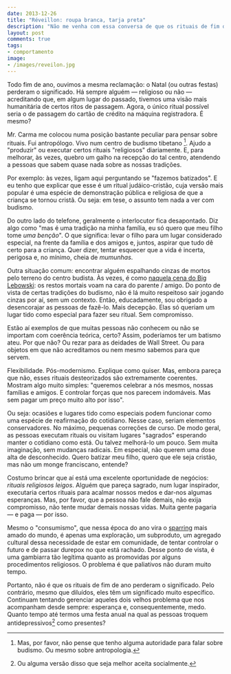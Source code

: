 ```yaml
---
date: 2013-12-26
title: "Réveillon: roupa branca, tarja preta"
description: "Não me venha com essa conversa de que os rituais de fim de ano perderam o significado"
layout: post
comments: true
tags:
- comportamento
image:
- /images/reveilon.jpg
---
```


Todo fim de ano, ouvimos a mesma reclamação: o Natal (ou outras festas) perderam o significado. Há sempre alguém — religioso ou não — acreditando que, em algum lugar do passado, tivemos uma visão mais humanitária de certos ritos de passagem. Agora, o único ritual possível seria o de passagem do cartão de crédito na máquina registradora. É mesmo?

Mr. Carma me colocou numa posição bastante peculiar para pensar sobre rituais. Fui antropólogo. Vivo num centro de budismo tibetano [^1]. Ajudo a "produzir" ou executar certos rituais "religiosos" diariamente. E, para melhorar, às vezes, quebro um galho na recepção do tal centro, atendendo a pessoas que sabem quase nada sobre as nossas tradições.

Por exemplo: às vezes, ligam aqui perguntando se "fazemos batizados". E eu tenho que explicar que esse é um ritual judáico-cristão, cuja versão mais popular é uma espécie de demonstração pública e religiosa de que a criança se tornou cristã. Ou seja: em tese, o assunto tem nada a ver com budismo.

Do outro lado do telefone, geralmente o interlocutor fica desapontado. Diz algo como "mas é uma tradição na minha família, eu só quero que meu filho tome *uma benção*". O que significa: levar o filho para um lugar considerado especial, na frente da família e dos amigos e, juntos, aspirar que tudo dê certo para a criança. Quer dizer, tentar esquecer que a vida é incerta, perigosa e, no mínimo, cheia de *mumunhas*.

Outra situação comum: encontrar alguém espalhando cinzas de mortos pelo terreno do centro budista. Às vezes, é como [naquela cena do Big Lebowski](https://www.youtube.com/watch?v=_4ezPvzKe5M): os restos mortais voam na cara do parente / amigo. Do ponto de vista de certas tradições do budismo, não é lá muito respeitoso sair jogando cinzas por aí, sem um contexto. Então, educadamente, sou obrigado a desencorajar as pessoas de fazê-lo. Mais decepção. Elas só queriam um lugar tido como especial para fazer seu ritual. Sem compromisso.

Estão aí exemplos de que muitas pessoas não conhecem ou não se importam com coerência teórica, certo? Assim, poderíamos ter um batismo ateu. Por que não? Ou rezar para as deidades de Wall Street. Ou para objetos em que não acreditamos ou nem mesmo sabemos para que servem.

Flexibilidade. Pós-modernismo. Explique como quiser. Mas, embora pareça que não, esses rituais desteorizados são extremamente coerentes. Mostram algo muito simples: "queremos celebrar a nós mesmos, nossas famílias e amigos. E controlar forças que nos parecem indomáveis. Mas sem pagar um preço muito alto por isso".

Ou seja: ocasiões e lugares tido como especiais podem funcionar como uma espécie de reafirmação do cotidiano. Nesse caso, seriam elementos conservadores. No máximo, pequenas correções de curso. De modo geral, as pessoas executam rituais ou visitam lugares "sagrados" esperando manter o cotidiano como está. Ou talvez melhorá-lo um pouco. Sem muita imaginação, sem mudanças radicais. Em especial, não querem uma dose alta de desconhecido. Quero batizar meu filho, quero que ele seja cristão, mas não um monge franciscano, entende?

Costumo brincar que aí está uma excelente oportunidade de negócios: *rituais religiosos leigos*. Alguém que pareça sagrado, num lugar inspirador, executaria certos rituais para acalmar nossos medos e dar-nos algumas esperanças. Mas, por favor, que a pessoa não fale demais, não exija compromisso, não tente mudar demais nossas vidas. Muita gente pagaria — e paga — por isso.

Mesmo o "consumismo", que nessa época do ano vira o [sparring](http://www.expertboxing.com/boxing-sparring) mais amado do mundo, é apenas uma exploração, um subproduto, um agregado cultural dessa necessidade de estar em comunidade, de tentar controlar o futuro e de passar durepox no que está rachado. Desse ponto de vista, é uma gambiarra tão legítima quanto as promovidas por alguns procedimentos religiosos. O problema é que paliativos não duram muito tempo.

Portanto, não é que os rituais de fim de ano perderam o significado. Pelo contrário, mesmo que diluídos, eles têm um significado muito específico. Continuam tentando gerenciar aqueles dois velhos problema que nos acompanham desde sempre: esperança e, consequentemente, medo. Quanto tempo até termos uma festa anual na qual as pessoas troquem antidepressivos[^2] como presentes?

[^1]: Mas, por favor, não pense que tenho alguma autoridade para falar sobre budismo. Ou mesmo sobre antropologia.
[^2]: Ou alguma versão disso que seja melhor aceita socialmente.